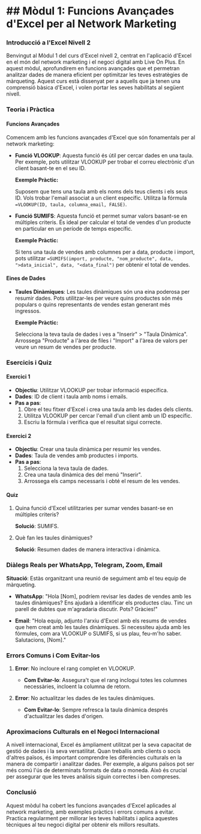 # ## Mòdul 1: Funcions Avançades d'Excel per al Network Marketing

### Introducció a l'Excel Nivell 2

Benvingut al Mòdul 1 del curs d'Excel nivell 2, centrat en l'aplicació d'Excel en el món del network marketing i el negoci digital amb Live On Plus. En aquest mòdul, aprofundirem en funcions avançades que et permetran analitzar dades de manera eficient per optimitzar les teves estratègies de màrqueting. Aquest curs està dissenyat per a aquells que ja tenen una comprensió bàsica d'Excel, i volen portar les seves habilitats al següent nivell.

### Teoria i Pràctica

#### Funcions Avançades

Comencem amb les funcions avançades d'Excel que són fonamentals per al network marketing:

- **Funció VLOOKUP**: Aquesta funció és útil per cercar dades en una taula. Per exemple, pots utilitzar VLOOKUP per trobar el correu electrònic d'un client basant-te en el seu ID.

  **Exemple Pràctic:**

  Suposem que tens una taula amb els noms dels teus clients i els seus ID. Vols trobar l'email associat a un client específic. Utilitza la fórmula `=VLOOKUP(ID, taula, columna_email, FALSE)`.

- **Funció SUMIFS**: Aquesta funció et permet sumar valors basant-se en múltiples criteris. És ideal per calcular el total de vendes d'un producte en particular en un període de temps específic.

  **Exemple Pràctic:**

  Si tens una taula de vendes amb columnes per a data, producte i import, pots utilitzar `=SUMIFS(import, producte, "nom_producte", data, ">data_inicial", data, "<data_final")` per obtenir el total de vendes.

#### Eines de Dades

- **Taules Dinàmiques**: Les taules dinàmiques són una eina poderosa per resumir dades. Pots utilitzar-les per veure quins productes són més populars o quins representants de vendes estan generant més ingressos.

  **Exemple Pràctic:**

  Selecciona la teva taula de dades i ves a "Inserir" > "Taula Dinàmica". Arrossega "Producte" a l'àrea de files i "Import" a l'àrea de valors per veure un resum de vendes per producte.

### Esercicis i Quiz

#### Exercici 1

- **Objectiu**: Utilitzar VLOOKUP per trobar informació específica.
- **Dades**: ID de client i taula amb noms i emails.
- **Pas a pas**: 
  1. Obre el teu fitxer d'Excel i crea una taula amb les dades dels clients.
  2. Utilitza VLOOKUP per cercar l'email d'un client amb un ID específic.
  3. Escriu la fórmula i verifica que el resultat sigui correcte.

#### Exercici 2

- **Objectiu**: Crear una taula dinàmica per resumir les vendes.
- **Dades**: Taula de vendes amb productes i imports.
- **Pas a pas**: 
  1. Selecciona la teva taula de dades.
  2. Crea una taula dinàmica des del menú "Inserir".
  3. Arrossega els camps necessaris i obté el resum de les vendes.

#### Quiz

1. Quina funció d'Excel utilitzaries per sumar vendes basant-se en múltiples criteris?

   **Solució**: SUMIFS.

2. Què fan les taules dinàmiques?

   **Solució**: Resumen dades de manera interactiva i dinàmica.

### Diàlegs Reals per WhatsApp, Telegram, Zoom, Email

**Situació**: Estàs organitzant una reunió de seguiment amb el teu equip de màrqueting.

- **WhatsApp**: "Hola [Nom], podríem revisar les dades de vendes amb les taules dinàmiques? Ens ajudarà a identificar els productes clau. Tinc un parell de dubtes que m'agradaria discutir. Pots? Gràcies!"

- **Email**: "Hola equip, adjunto l'arxiu d'Excel amb els resums de vendes que hem creat amb les taules dinàmiques. Si necessiteu ajuda amb les fórmules, com ara VLOOKUP o SUMIFS, si us plau, feu-m'ho saber. Salutacions, [Nom]."

### Errors Comuns i Com Evitar-los

1. **Error**: No incloure el rang complet en VLOOKUP.
   - **Com Evitar-lo**: Assegura't que el rang inclogui totes les columnes necessàries, incloent la columna de retorn.

2. **Error**: No actualitzar les dades de les taules dinàmiques.
   - **Com Evitar-lo**: Sempre refresca la taula dinàmica després d'actualitzar les dades d'origen.

### Aproximacions Culturals en el Negoci Internacional

A nivell internacional, Excel és àmpliament utilitzat per la seva capacitat de gestió de dades i la seva versatilitat. Quan treballis amb clients o socis d'altres països, és important comprendre les diferències culturals en la manera de compartir i analitzar dades. Per exemple, a alguns països pot ser més comú l'ús de determinats formats de data o moneda. Això és crucial per assegurar que les teves anàlisis siguin correctes i ben compreses.

### Conclusió

Aquest mòdul ha cobert les funcions avançades d'Excel aplicades al network marketing, amb exemples pràctics i errors comuns a evitar. Practica regularment per millorar les teves habilitats i aplica aquestes tècniques al teu negoci digital per obtenir els millors resultats.